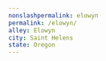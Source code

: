 ```yaml
---
﻿nonslashpermalink: elowyn
permalink: /elowyn/
alley: Elowyn
city: Saint Helens
state: Oregon
---
```

